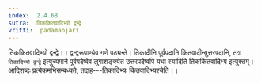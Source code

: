 ```yaml
---
index:  2.4.68
sutra:  तिककितवादिभ्यो द्वन्द्वे
vritti:  padamanjari
---
```


तिककितवादिभ्यो द्वन्द्वे।। द्वन्द्वरूपाण्येव गणे पठ्यन्ते। तिकादीनि पूर्वपदानि कितवादीन्युत्तरपदानि, तत्र `तिकादिभ्यो द्वन्द्वे` इत्युच्यमाने पूर्वपदेष्वेव लुगाशङ्क्येत उत्तरपदेष्वपि यथा स्यादिति तिककितवादिभ्य इत्युक्तम्। आदिशब्दः प्रत्येकमभिसम्बध्यते, तदाह---तिकादिभ्यः कितवादिभ्यश्चेति।।

